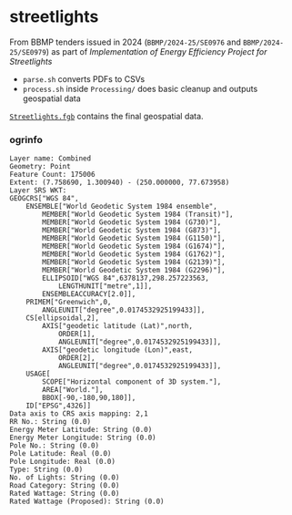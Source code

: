 # streetlights

From BBMP tenders issued in 2024 (`BBMP/2024-25/SE0976` and `BBMP/2024-25/SE0979`) as part of *Implementation of Energy Efficiency Project for Streetlights*

* `parse.sh` converts PDFs to CSVs
* `process.sh` inside `Processing/` does basic cleanup and outputs geospatial data

[`Streetlights.fgb`](Processing/Streetlights.fgb) contains the final geospatial data.

### ogrinfo

```
Layer name: Combined
Geometry: Point
Feature Count: 175006
Extent: (7.758690, 1.300940) - (250.000000, 77.673958)
Layer SRS WKT:
GEOGCRS["WGS 84",
    ENSEMBLE["World Geodetic System 1984 ensemble",
        MEMBER["World Geodetic System 1984 (Transit)"],
        MEMBER["World Geodetic System 1984 (G730)"],
        MEMBER["World Geodetic System 1984 (G873)"],
        MEMBER["World Geodetic System 1984 (G1150)"],
        MEMBER["World Geodetic System 1984 (G1674)"],
        MEMBER["World Geodetic System 1984 (G1762)"],
        MEMBER["World Geodetic System 1984 (G2139)"],
        MEMBER["World Geodetic System 1984 (G2296)"],
        ELLIPSOID["WGS 84",6378137,298.257223563,
            LENGTHUNIT["metre",1]],
        ENSEMBLEACCURACY[2.0]],
    PRIMEM["Greenwich",0,
        ANGLEUNIT["degree",0.0174532925199433]],
    CS[ellipsoidal,2],
        AXIS["geodetic latitude (Lat)",north,
            ORDER[1],
            ANGLEUNIT["degree",0.0174532925199433]],
        AXIS["geodetic longitude (Lon)",east,
            ORDER[2],
            ANGLEUNIT["degree",0.0174532925199433]],
    USAGE[
        SCOPE["Horizontal component of 3D system."],
        AREA["World."],
        BBOX[-90,-180,90,180]],
    ID["EPSG",4326]]
Data axis to CRS axis mapping: 2,1
RR No.: String (0.0)
Energy Meter Latitude: String (0.0)
Energy Meter Longitude: String (0.0)
Pole No.: String (0.0)
Pole Latitude: Real (0.0)
Pole Longitude: Real (0.0)
Type: String (0.0)
No. of Lights: String (0.0)
Road Category: String (0.0)
Rated Wattage: String (0.0)
Rated Wattage (Proposed): String (0.0)
```
